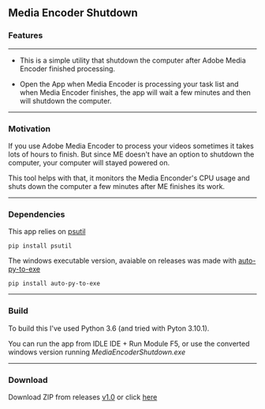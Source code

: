 ## **Media Encoder Shutdown** ##


### Features
---

 - This is a simple utility that shutdown the computer after Adobe Media Encoder finished processing.

 - Open the App when Media Encoder is processing your task list and when Media Encoder finishes, the app will wait a few minutes and then will shutdown the computer.

---

### Motivation

If you use Adobe Media Encoder to process your videos sometimes it takes lots of hours to finish. But since ME doesn't have an option to shutdown the computer, your computer will stayed powered on.

This tool helps with that, it monitors the Media Enconder's CPU usage and shuts down the computer a few minutes after ME finishes its work.

---
### Dependencies

This app relies on [psutil](https://pypi.org/project/psutil/) 

`
pip install psutil
`

The windows executable version, avaiable on releases was made with [auto-py-to-exe](https://pypi.org/project/auto-py-to-exe/)

`
pip install auto-py-to-exe
`


---
### Build
To build this I've used Python 3.6 (and tried with Pyton 3.10.1).  

You can run the app from IDLE IDE + Run Module F5, or use the converted windows version running *MediaEncoderShutdown.exe*



---
### Download
Download ZIP from releases [v1.0](https://github.com/DiegoDN/MediaEncoderShutdown/releases/download/1.0/Media.Encoder.Shutdown.zip)  or click [here](https://github.com/DiegoDN/MediaEncoderShutdown/releases/tag/1.0)
